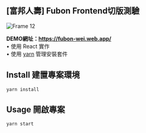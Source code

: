 ## [富邦人壽] Fubon Frontend切版測驗  
![Frame 12](https://user-images.githubusercontent.com/68804592/113497151-96c07c80-9533-11eb-82fa-7434e472f336.png)

<strong>DEMO網址：https://fubon-wei.web.app/</strong>  
• 使用 React 實作  
• 使用 [yarn](https://yarnpkg.com/) 管理安裝套件  
## Install 建置專案環境  
```
yarn install
```

## Usage 開啟專案
```
yarn start
```
